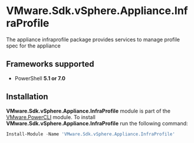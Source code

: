 # VMware.Sdk.vSphere.Appliance.InfraProfile

The appliance infraprofile package provides services to manage profile spec for the appliance

<a name="frameworks-supported"></a>
## Frameworks supported
- PowerShell **5.1 or 7.0**

<a name="installation"></a>
## Installation

**VMware.Sdk.vSphere.Appliance.InfraProfile** module is part of the [VMware.PowerCLI](https://www.powershellgallery.com/packages/VMware.PowerCLI) module. To install **VMware.Sdk.vSphere.Appliance.InfraProfile** run the following command:

```powershell
Install-Module -Name 'VMware.Sdk.vSphere.Appliance.InfraProfile'
```
